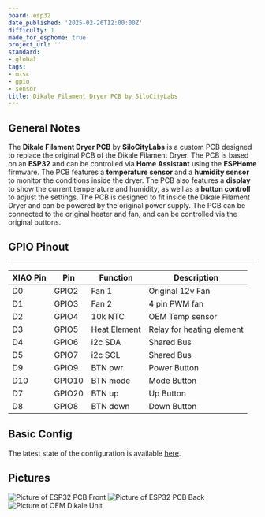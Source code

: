 ```yaml
---
board: esp32
date_published: '2025-02-26T12:00:00Z'
difficulty: 1
made_for_esphome: true
project_url: ''
standard:
- global
tags:
- misc
- gpio
- sensor
title: Dikale Filament Dryer PCB by SiloCityLabs
---
```


## General Notes

The **Dikale Filament Dryer PCB** by **SiloCityLabs** is a custom PCB designed to replace the original PCB of the Dikale Filament Dryer. The PCB is based on an **ESP32** and can be controlled via **Home Assistant** using the **ESPHome** firmware. The PCB features a **temperature sensor** and a **humidity sensor** to monitor the conditions inside the dryer. The PCB also features a **display** to show the current temperature and humidity, as well as a **button controll** to adjust the settings.
The PCB is designed to fit inside the Dikale Filament Dryer and can be powered by the original power supply. The PCB can be connected to the original heater and fan, and can be controlled via the original buttons.

## GPIO Pinout

-------------------
| XIAO Pin | Pin | Function | Description |
| --- | --- | --- | --- |
| D0 | GPIO2 | Fan 1 | Original 12v Fan |
| D1 | GPIO3 | Fan 2 | 4 pin PWM fan |
| D2 | GPIO4 | 10k NTC | OEM Temp sensor |
| D3 | GPIO5 | Heat Element | Relay for heating element |
| D4 | GPIO6 | i2c SDA | Shared Bus |
| D5 | GPIO7 | i2c SCL | Shared Bus |
| D9 | GPIO9 | BTN pwr | Power Button |
| D10 | GPIO10 | BTN mode | Mode Button |
| D7 | GPIO20 | BTN up | Up Button |
| D8 | GPIO8 | BTN down | Down Button |

## Basic Config

The latest state of the configuration is available [here](https://github.com/SiloCityLabs/esp32-dikale-dryer/blob/main/config.yaml).

## Pictures

![Picture of ESP32 PCB Front](https://shop.silocitylabs.com/cdn/shop/files/dikale-esp32-pcb-front.jpg "Picture of ESP32 PCB Front")
![Picture of ESP32 PCB Back](https://shop.silocitylabs.com/cdn/shop/files/dikale-esp32-pcb-back.jpg "Picture of ESP32 PCB Back")
![Picture of OEM Dikale Unit](https://shop.silocitylabs.com/cdn/shop/files/compatible-dikale-unit.jpg "Picture of OEM Dikale Unit")